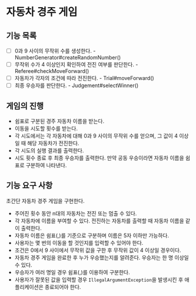 # 자동차 경주 게임

## 기능 목록

- [ ] 0과 9 사이의 무작위 수를 생성한다. - NumberGenerator#createRandomNumber()
- [ ] 무작위 수가 4 이상인지 확인하여 전진 여부를 판단한다. - Referee#checkMoveForward()
- [ ] 자동차가 각자의 조건에 따라 전진한다. - Trial#moveForward()
- [ ] 최종 우승자를 판단한다. - Judgement#selectWinner()

## 게임의 진행

- 쉼표로 구분된 경주 자동차 이름을 받는다.
- 이동을 시도할 횟수를 받는다.
- 각 시도에서는 각 자동차에 대해 0과 9 사이의 무작위 수를 얻으며, 그 값이 4 이상일 때 해당 자동차가 전진한다.
- 각 시도의 실행 결과를 출력한다.
- 시도 횟수 종료 후 최종 우승자를 출력한다. 만약 공동 우승이라면 자동차 이름을 쉼표로 구분하여 나타낸다.

## 기능 요구 사항

초간단 자동차 경주 게임을 구현한다.

- 주어진 횟수 동안 n대의 자동차는 전진 또는 멈출 수 있다.
- 각 자동차에 이름을 부여할 수 있다. 전진하는 자동차를 출력할 때 자동차 이름을 같이 출력한다.
- 자동차 이름은 쉼표(,)를 기준으로 구분하며 이름은 5자 이하만 가능하다.
- 사용자는 몇 번의 이동을 할 것인지를 입력할 수 있어야 한다.
- 조건은 0에서 9 사이에서 무작위 값을 구한 후 무작위 값이 4 이상일 경우이다.
- 자동차 경주 게임을 완료한 후 누가 우승했는지를 알려준다. 우승자는 한 명 이상일 수 있다.
- 우승자가 여러 명일 경우 쉼표(,)를 이용하여 구분한다.
- 사용자가 잘못된 값을 입력할 경우 `IllegalArgumentException`을 발생시킨 후 애플리케이션은 종료되어야 한다.
